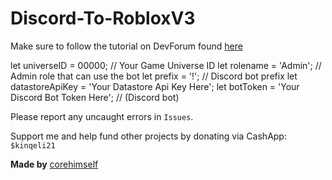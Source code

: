 # Discord-To-RobloxV3
Make sure to follow the tutorial on DevForum found [here](https://devforum.roblox.com/t/v3-discord-to-roblox-ban-bot-100-free-stable-datastore-support-nodejs/2206142)

let universeID = 00000; // Your Game Universe ID
let rolename = 'Admin'; // Admin role that can use the bot
let prefix = '!'; // Discord bot prefix
let datastoreApiKey = 'Your Datastore Api Key Here';
let botToken = 'Your Discord Bot Token Here'; // (Discord bot)

Please report any uncaught errors in `Issues`.

Support me and help fund other projects by donating via CashApp: `$kinqeli21`

**Made by** [corehimself](https://www.roblox.com/users/2731068564/profile)
